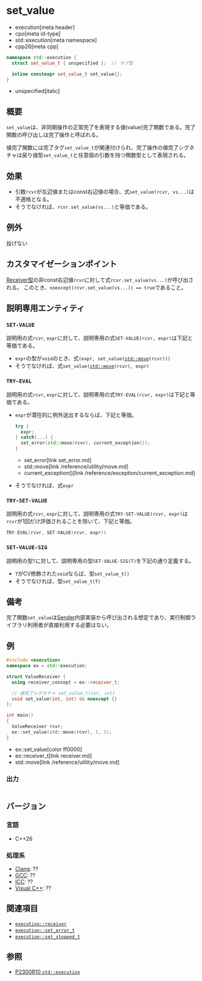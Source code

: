 # set_value
* execution[meta header]
* cpo[meta id-type]
* std::execution[meta namespace]
* cpp26[meta cpp]

```cpp
namespace std::execution {
  struct set_value_t { unspecified };  // タグ型

  inline constexpr set_value_t set_value{};
}
```
* unspecified[italic]

## 概要
`set_value`は、非同期操作の正常完了を表現する値(value)完了関数である。完了関数の呼び出しは完了操作と呼ばれる。

値完了関数には完了タグ`set_value_t`が関連付けられ、完了操作の値完了シグネチャは戻り値型`set_value_t`と任意個の引数を持つ関数型として表現される。


## 効果
- 引数`rcvr`が左辺値またはconst右辺値の場合、式`set_value(rcvr, vs...)`は不適格となる。
- そうでなければ、`rcvr.set_value(vs...)`と等価である。


## 例外
投げない


## カスタマイゼーションポイント
[Receiver型](receiver.md)の非const右辺値`rcvr`に対して式`rcvr.set_value(vs...)`が呼び出される。
このとき、`noexcept(rcvr.set_value(vs...)) == true`であること。


## 説明専用エンティティ
### `SET-VALUE`
説明用の式`rcvr`, `expr`に対して、説明専用の式`SET-VALUE(rcvr, expr)`は下記と等価である。

- `expr`の型が`void`のとき、式`(expr, set_value(`[`std::move`](/reference/utility/move.md)`(rcvr)))`
- そうでなければ、式`set_value(`[`std::move`](/reference/utility/move.md)`(rcvr), expr)`

### `TRY-EVAL`
説明用の式`rcvr`, `expr`に対して、説明専用の式`TRY-EVAL(rcvr, expr)`は下記と等価である。

- `expr`が潜在的に例外送出するならば、下記と等価。

    ```cpp
    try {
      expr;
    } catch(...) {
      set_error(std::move(rcvr), current_exception());
    }
    ```
    * set_error[link set_error.md]
    * std::move[link /reference/utility/move.md]
    * current_exception()[link /reference/exception/current_exception.md]

- そうでなければ、式`expr`

### `TRY-SET-VALUE`
説明用の式`rcvr`, `expr`に対して、説明専用の式`TRY-SET-VALUE(rcvr, expr)`は`rcvr`が1回だけ評価されることを除いて、下記と等価。

```cpp
TRY-EVAL(rcvr, SET-VALUE(rcvr, expr))
```

### `SET-VALUE-SIG`
説明用の型`T`に対して、説明専用の型`SET-VALUE-SIG(T)`を下記の通り定義する。

- `T`がCV修飾された`void`ならば、型`set_value_t()`
- そうでなければ、型`set_value_t(T)`


## 備考
完了関数`set_value`は[Sender](sender.md)内部実装から呼び出される想定であり、実行制御ライブラリ利用者が直接利用する必要はない。


## 例
```cpp example
#include <execution>
namespace ex = std::execution;

struct ValueReceiver {
  using receiver_concept = ex::receiver_t;

  // 値完了シグネチャ set_value_t(int, int)
  void set_value(int, int) && noexcept {}
};

int main()
{
  ValueReceiver rcvr;
  ex::set_value(std::move(rcvr), 1, 2);
}
```
* ex::set_value[color ff0000]
* ex::receiver_t[link receiver.md]
* std::move[link /reference/utility/move.md]

### 出力
```
```


## バージョン
### 言語
- C++26

### 処理系
- [Clang](/implementation.md#clang): ??
- [GCC](/implementation.md#gcc): ??
- [ICC](/implementation.md#icc): ??
- [Visual C++](/implementation.md#visual_cpp): ??


## 関連項目
- [`execution::receiver`](receiver.md)
- [`execution::set_error_t`](set_error.md)
- [`execution::set_stopped_t`](set_stopped.md)


## 参照
- [P2300R10 `std::execution`](https://www.open-std.org/jtc1/sc22/wg21/docs/papers/2024/p2300r10.html)

